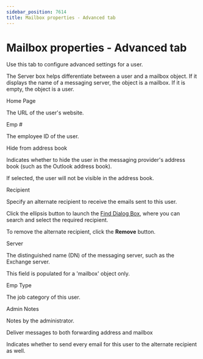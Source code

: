```yaml
---
sidebar_position: 7614
title: Mailbox properties - Advanced tab
---
```


# Mailbox properties - Advanced tab

Use this tab to configure advanced settings for a user.

The Server box helps differentiate between a user and a mailbox object. If it displays the name of a messaging server, the object is a mailbox. If it is empty, the object is a user.

Home Page

The URL of the user's website.

Emp #

The employee ID of the user.

Hide from address book

Indicates whether to hide the user in the messaging provider's address book (such as the Outlook address book).

If selected, the user will not be visible in the address book.

Recipient

Specify an alternate recipient to receive the emails sent to this user.

Click the ellipsis button to launch the [Find Dialog Box](../../../../Search/Find "Find dialog box"), where you can search and select the required recipient.

To remove the alternate recipient, click the **Remove** button.

Server

The distinguished name (DN) of the messaging server, such as the Exchange server.

This field is populated for a 'mailbox' object only.

Emp Type

The job category of this user.

Admin Notes

Notes by the administrator.

Deliver messages to both forwarding address and mailbox

Indicates whether to send every email for this user to the alternate recipient as well.